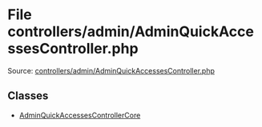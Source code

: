 File controllers/admin/AdminQuickAccessesController.php
=========
Source: [controllers/admin/AdminQuickAccessesController.php](https://github.com/PrestaShop/PrestaShop/blob/1.6.1.1/controllers/admin/AdminQuickAccessesController.php)


Classes
-------

* [AdminQuickAccessesControllerCore](class.AdminQuickAccessesControllerCore)

